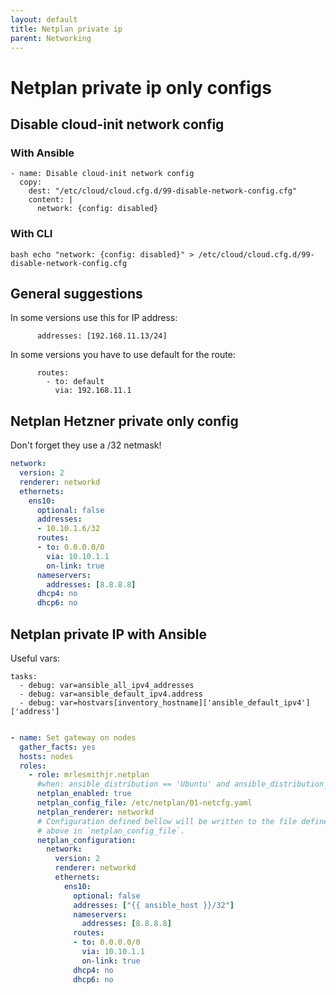 ```yaml
---
layout: default
title: Netplan private ip
parent: Networking
---
```


# Netplan private ip only configs

## Disable cloud-init network config

### With Ansible

```
- name: Disable cloud-init network config
  copy:
    dest: "/etc/cloud/cloud.cfg.d/99-disable-network-config.cfg"
    content: |
      network: {config: disabled}
```

### With CLI

```bash echo "network: {config: disabled}" > /etc/cloud/cloud.cfg.d/99-disable-network-config.cfg```

## General suggestions

In some versions use this for IP address:

```
      addresses: [192.168.11.13/24]
```

In some versions you have to use default for the route:

```
      routes:
        - to: default
          via: 192.168.11.1
```

## Netplan Hetzner private only config

Don't forget they use a /32 netmask!

```yaml
network:
  version: 2
  renderer: networkd
  ethernets:
    ens10:
      optional: false
      addresses: 
      - 10.10.1.6/32
      routes:
      - to: 0.0.0.0/0
        via: 10.10.1.1
        on-link: true
      nameservers:
        addresses: [8.8.8.8]
      dhcp4: no
      dhcp6: no
```

## Netplan private IP with Ansible

Useful vars:

```
tasks:
  - debug: var=ansible_all_ipv4_addresses
  - debug: var=ansible_default_ipv4.address
  - debug: var=hostvars[inventory_hostname]['ansible_default_ipv4']['address']
```

```yaml

- name: Set gateway on nodes
  gather_facts: yes
  hosts: nodes
  roles:
    - role: mrlesmithjr.netplan
      #when: ansible_distribution == 'Ubuntu' and ansible_distribution_release == 'jammy'
      netplan_enabled: true
      netplan_config_file: /etc/netplan/01-netcfg.yaml
      netplan_renderer: networkd
      # Configuration defined bellow will be written to the file defined
      # above in `netplan_config_file`.
      netplan_configuration:
        network:
          version: 2
          renderer: networkd
          ethernets:
            ens10:
              optional: false
              addresses: ["{{ ansible_host }}/32"]
              nameservers:
                addresses: [8.8.8.8]
              routes:
              - to: 0.0.0.0/0
                via: 10.10.1.1
                on-link: true
              dhcp4: no
              dhcp6: no
```
